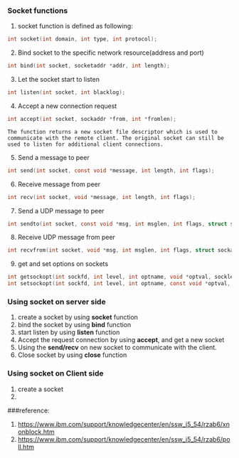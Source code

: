 ### Socket functions

1. socket function is defined as following:
``` C
int socket(int domain, int type, int protocol);
```

2. Bind socket to the specific network resource(address and port)
``` C
int bind(int socket, socketaddr *addr, int length);
```

3. Let the socket start to listen
``` C
int listen(int socket, int blacklog);
```

4. Accept a new connection request
``` C
int accept(int socket, sockaddr *from, int *fromlen);
```

	The function returns a new socket file descriptor which is used to communicate with the remote client. The original socket can still be used to listen for additional client connections.
    
5. Send a message to peer
``` C
int send(int socket, const void *message, int length, int flags);
```

6. Receive message from peer
``` C
int recv(int socket, void *message, int length, int flags);
```

7. Send a UDP message to peer
``` C
int sendto(int socket, const void *msg, int msglen, int flags, struct sockaddr *to, int tolen);
```

8. Receive UDP message from peer
``` C
int recvfrom(int socket, void *msg, int msglen, int flags, struct sockaddr *from, int fromlen);
```

9. get and set options on sockets
``` C
int getsockopt(int sockfd, int level, int optname, void *optval, socklen_t *optlen);
int setsockopt(int sockfd, int level, int optname, const void *optval, socklen_t optlen);
```

### Using socket on server side
1. create a socket by using **socket** function
2. bind the socket by using **bind** function
3. start listen by using **listen** function
4. Accept the request connection by using **accept**, and get a new socket
5. Using the **send/recv** on new socket to communicate with the client.
6. Close socket by using **close** function


### Using socket on Client side 
1. create a socket
2. 



###reference:
1. https://www.ibm.com/support/knowledgecenter/en/ssw_i5_54/rzab6/xnonblock.htm
2. https://www.ibm.com/support/knowledgecenter/en/ssw_i5_54/rzab6/poll.htm
